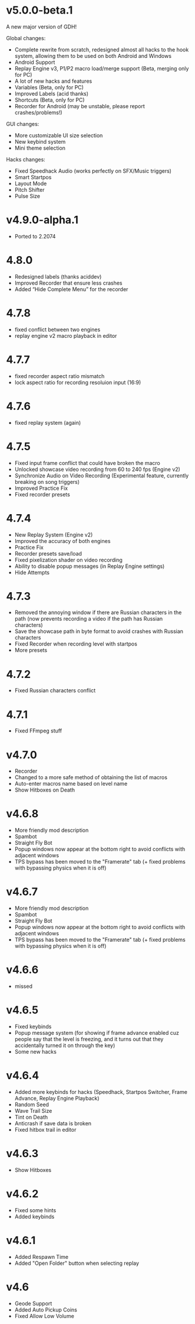 # v5.0.0-beta.1
A new major version of GDH!

Global changes:
- Complete rewrite from scratch, redesigned almost all hacks to the hook system, allowing them to be used on both Android and Windows
- Android Support
- Replay Engine v3, P1/P2 macro load/merge support (Beta, merging only for PC)
- A lot of new hacks and features
- Variables (Beta, only for PC)
- Improved Labels (acid thanks)
- Shortcuts (Beta, only for PC)
- Recorder for Android (may be unstable, please report crashes/problems!)

GUI changes:
- More customizable UI size selection
- New keybind system
- Mini theme selection

Hacks changes:
- Fixed Speedhack Audio (works perfectly on SFX/Music triggers)
- Smart Startpos
- Layout Mode
- Pitch Shifter
- Pulse Size

# v4.9.0-alpha.1
- Ported to 2.2074

# 4.8.0
- Redesigned labels (thanks aciddev)
- Improved Recorder that ensure less crashes
- Added “Hide Complete Menu” for the recorder 

# 4.7.8
- fixed conflict between two engines
- replay engine v2 macro playback in editor

# 4.7.7
- fixed recorder aspect ratio mismatch
- lock aspect ratio for recording resoluion input (16:9)

# 4.7.6
- fixed replay system (again)

# 4.7.5
- Fixed input frame conflict that could have broken the macro
- Unlocked showcase video recording from 60 to 240 fps (Engine v2)
- Synchronize Audio on Video Recording (Experimental feature, currently breaking on song triggers)
- Improved Practice Fix
- Fixed recorder presets

# 4.7.4
- New Replay System (Engine v2)
- Improved the accuracy of both engines
- Practice Fix
- Recorder presets save/load
- Fixed pixelization shader on video recording
- Ability to disable popup messages (in Replay Engine settings)
- Hide Attempts

# 4.7.3
- Removed the annoying window if there are Russian characters in the path (now prevents recording a video if the path has Russian characters)
- Save the showcase path in byte format to avoid crashes with Russian characters
- Fixed Recorder when recording level with startpos
- More presets

# 4.7.2
- Fixed Russian characters conflict

# 4.7.1
- Fixed FFmpeg stuff

# v4.7.0
- Recorder
- Сhanged to a more safe method of obtaining the list of macros
- Auto-enter macros name based on level name
- Show Hitboxes on Death

# v4.6.8
- More friendly mod description
- Spambot
- Straight Fly Bot
- Popup windows now appear at the bottom right to avoid conflicts with adjacent windows
- TPS bypass has been moved to the "Framerate" tab (+ fixed problems with bypassing physics when it is off)

# v4.6.7
- More friendly mod description
- Spambot
- Straight Fly Bot
- Popup windows now appear at the bottom right to avoid conflicts with adjacent windows
- TPS bypass has been moved to the "Framerate" tab (+ fixed problems with bypassing physics when it is off)

# v4.6.6
- missed

# v4.6.5
- Fixed keybinds
- Popup message system (for showing if frame advance enabled cuz people say that the level is freezing, and it turns out that they accidentally turned it on through the key)
- Some new hacks

# v4.6.4
- Added more keybinds for hacks (Speedhack, Startpos Switcher, Frame Advance, Replay Engine Playback)
- Random Seed
- Wave Trail Size
- Tint on Death
- Anticrash if save data is broken
- Fixed hitbox trail in editor

# v4.6.3
- Show Hitboxes

# v4.6.2
- Fixed some hints
- Added keybinds

# v4.6.1
- Added Respawn Time
- Added "Open Folder" button when selecting replay

# v4.6
- Geode Support
- Added Auto Pickup Coins
- Fixed Allow Low Volume